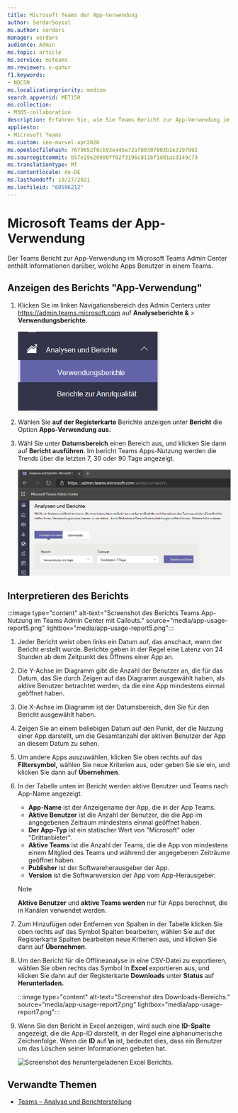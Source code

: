 ```yaml
---
title: Microsoft Teams der App-Verwendung
author: SerdarSoysal
ms.author: serdars
manager: serdars
audience: Admin
ms.topic: article
ms.service: msteams
ms.reviewer: v-quhur
f1.keywords:
- NOCSH
ms.localizationpriority: medium
search.appverid: MET150
ms.collection:
- M365-collaboration
description: Erfahren Sie, wie Sie Teams Bericht zur App-Verwendung im Microsoft Teams Admin Center verwenden.
appliesto:
- Microsoft Teams
ms.custom: seo-marvel-apr2020
ms.openlocfilehash: 7679652f0cb93e445e72af80307803b1e3197992
ms.sourcegitcommit: b57e19e20900ff02f3196c811bf1dd1acd149c79
ms.translationtype: MT
ms.contentlocale: de-DE
ms.lasthandoff: 10/27/2021
ms.locfileid: "60596212"
---
```

# <a name="microsoft-teams-app-usage-report"></a>Microsoft Teams der App-Verwendung

Der Teams Bericht zur App-Verwendung im Microsoft Teams Admin Center enthält Informationen darüber, welche Apps Benutzer in einem Teams.  

## <a name="view-the-app-usage-report"></a>Anzeigen des Berichts "App-Verwendung"

1. Klicken Sie im linken Navigationsbereich des Admin Centers unter <https://admin.teams.microsoft.com> auf **Analyseberichte &**  >  **Verwendungsberichte**.<br><br>![Screenshot des Menüelements "Verwendungsberichte"](media/app-usage-report1.png "Screenshot des Menüelements &quot;Verwendungsberichte&quot;")
2. Wählen Sie **auf der Registerkarte** Berichte anzeigen unter **Bericht** die Option **Apps-Verwendung aus.**

3. Wähl Sie unter **Datumsbereich** einen Bereich aus, und klicken Sie dann auf **Bericht ausführen**. Im bericht Teams Apps-Nutzung werden die Trends über die letzten 7, 30 oder 90 Tage angezeigt.<br><br>![Screenshot des Berichts "Apps-Nutzung".](media/app-usage-report2.png "Screenshot des Berichts &quot;Apps-Nutzung&quot;.")


## <a name="interpret-the-report"></a>Interpretieren des Berichts

:::image type="content" alt-text="Screenshot des Berichts Teams App-Nutzung im Teams Admin Center mit Callouts." source="media/app-usage-report5.png" lightbox="media/app-usage-report5.png":::

1. Jeder Bericht weist oben links ein Datum auf, das anschaut, wann der Bericht erstellt wurde. Berichte geben in der Regel eine Latenz von 24 Stunden ab dem Zeitpunkt des Öffnens einer App an.

2. Die Y-Achse im Diagramm gibt die Anzahl der Benutzer an, die für das Datum, das Sie durch Zeigen auf das Diagramm ausgewählt haben, als aktive Benutzer betrachtet werden, da die eine App mindestens einmal geöffnet haben.

3. Die X-Achse im Diagramm ist der Datumsbereich, den Sie für den Bericht ausgewählt haben.

4. Zeigen Sie an einem beliebigen Datum auf den Punkt, der die Nutzung einer App darstellt, um die Gesamtanzahl der aktiven Benutzer der App an diesem Datum zu sehen.

5. Um andere Apps auszuwählen, klicken Sie oben rechts auf das **Filtersymbol,** wählen Sie neue Kriterien aus, oder geben Sie sie ein, und klicken Sie dann auf **Übernehmen**.

6. In der Tabelle unten im Bericht werden aktive Benutzer und Teams nach App-Name angezeigt.

   - **App-Name** ist der Anzeigename der App, die in der App Teams.
   - **Aktive Benutzer** ist die Anzahl der Benutzer, die die App im angegebenen Zeitraum mindestens einmal geöffnet haben.
   - **Der App-Typ** ist ein statischer Wert von "Microsoft" oder "Drittanbieter".
   - **Aktive Teams** ist die Anzahl der Teams, die die App von mindestens einem Mitglied des Teams und während der angegebenen Zeiträume geöffnet haben.
   - **Publisher** ist der Softwareherausgeber der App.
   - **Version** ist die Softwareversion der App vom App-Herausgeber.

   > [!NOTE]
   > **Aktive Benutzer** und **aktive Teams werden** nur für Apps berechnet, die in Kanälen verwendet werden.

7. Zum Hinzufügen oder Entfernen von Spalten in der  Tabelle klicken Sie  oben rechts auf das Symbol Spalten bearbeiten, wählen Sie auf der Registerkarte Spalten bearbeiten neue Kriterien aus, und klicken Sie dann auf **Übernehmen**.

8. Um den Bericht für die Offlineanalyse in eine CSV-Datei zu exportieren, wählen Sie oben rechts das Symbol In **Excel** exportieren aus, und klicken Sie dann auf der Registerkarte **Downloads** unter **Status** auf **Herunterladen.**

   :::image type="content" alt-text="Screenshot des Downloads-Bereichs." source="media/app-usage-report7.png" lightbox="media/app-usage-report7.png":::

9. Wenn Sie den Bericht in Excel anzeigen, wird auch eine **ID-Spalte** angezeigt, die die App-ID darstellt, in der Regel eine alphanumerische Zeichenfolge. Wenn die **ID** auf **\n** ist, bedeutet dies, dass ein Benutzer um das Löschen seiner Informationen gebeten hat.

   ![Screenshot des heruntergeladenen Excel Berichts.](media/app-usage-report8.png "Screenshot des heruntergeladenen Excel Berichts.")

## <a name="related-topics"></a>Verwandte Themen

- [Teams – Analyse und Berichterstellung](teams-reporting-reference.md)
